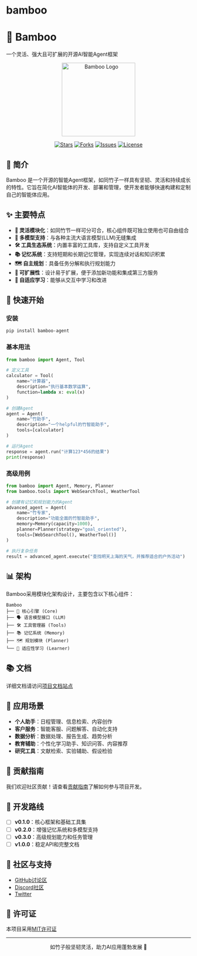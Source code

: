 # bamboo
# 🎋 Bamboo 

一个灵活、强大且可扩展的开源AI智能Agent框架

<p align="center">
  <img src="https://github.com/kylin-feng/bamboo/blob/main/bamboo.png" alt="Bamboo Logo" width="200" height="200">
</p>

<p align="center">
  <a href="https://github.com/yourusername/bamboo/stargazers"><img src="https://img.shields.io/github/stars/yourusername/bamboo" alt="Stars"></a>
  <a href="https://github.com/yourusername/bamboo/network/members"><img src="https://img.shields.io/github/forks/yourusername/bamboo" alt="Forks"></a>
  <a href="https://github.com/yourusername/bamboo/issues"><img src="https://img.shields.io/github/issues/yourusername/bamboo" alt="Issues"></a>
  <a href="https://github.com/yourusername/bamboo/blob/main/LICENSE"><img src="https://img.shields.io/github/license/yourusername/bamboo" alt="License"></a>
</p>

## 📖 简介

Bamboo 是一个开源的智能Agent框架，如同竹子一样具有坚韧、灵活和持续成长的特性。它旨在简化AI智能体的开发、部署和管理，使开发者能够快速构建和定制自己的智能体应用。

## ✨ 主要特点

- **🎋 灵活模块化**：如同竹节一样可分可合，核心组件既可独立使用也可自由组合
- **🧠 多模型支持**：与各种主流大语言模型(LLM)无缝集成
- **🛠️ 工具生态系统**：内置丰富的工具库，支持自定义工具开发
- **📚 记忆系统**：支持短期和长期记忆管理，实现连续对话和知识积累
- **🗺️ 自主规划**：具备任务分解和执行规划能力
- **🌱 可扩展性**：设计易于扩展，便于添加新功能和集成第三方服务
- **🔄 自适应学习**：能够从交互中学习和改进

## 🚀 快速开始

### 安装

```bash
pip install bamboo-agent
```

### 基本用法

```python
from bamboo import Agent, Tool

# 定义工具
calculator = Tool(
    name="计算器",
    description="执行基本数学运算",
    function=lambda x: eval(x)
)

# 创建Agent
agent = Agent(
    name="竹助手",
    description="一个helpful的竹智能助手",
    tools=[calculator]
)

# 运行Agent
response = agent.run("计算123*456的结果")
print(response)
```

### 高级用例

```python
from bamboo import Agent, Memory, Planner
from bamboo.tools import WebSearchTool, WeatherTool

# 创建有记忆和规划能力的Agent
advanced_agent = Agent(
    name="竹专家",
    description="功能全面的竹智能助手",
    memory=Memory(capacity=1000),
    planner=Planner(strategy="goal_oriented"),
    tools=[WebSearchTool(), WeatherTool()]
)

# 执行复杂任务
result = advanced_agent.execute("查找明天上海的天气，并推荐适合的户外活动")
```

## 📊 架构

Bamboo采用模块化架构设计，主要包含以下核心组件：

```
Bamboo
├── 🧠 核心引擎 (Core)
├── 🗣️ 语言模型接口 (LLM)
├── 🛠️ 工具管理器 (Tools)
├── 📚 记忆系统 (Memory)
├── 🗺️ 规划模块 (Planner)
└── 🔄 适应性学习 (Learner)
```

## 📚 文档

详细文档请访问[项目文档站点](https://docs.bamboo-agent.dev)

## 👥 应用场景

- **个人助手**：日程管理、信息检索、内容创作
- **客户服务**：智能客服、问题解答、自动化支持
- **数据分析**：数据处理、报告生成、趋势分析
- **教育辅助**：个性化学习助手、知识问答、内容推荐
- **研究工具**：文献检索、实验辅助、假设检验

## 🤝 贡献指南

我们欢迎社区贡献！请查看[贡献指南](CONTRIBUTING.md)了解如何参与项目开发。

## 🌱 开发路线

- [ ] **v0.1.0**：核心框架和基础工具集
- [ ] **v0.2.0**：增强记忆系统和多模型支持
- [ ] **v0.3.0**：高级规划能力和任务管理
- [ ] **v1.0.0**：稳定API和完整文档

## 🌟 社区与支持

- [GitHub讨论区](https://github.com/yourusername/bamboo/discussions)
- [Discord社区](https://discord.gg/bamboo-agent)
- [Twitter](https://twitter.com/bamboo_agent)

## 📜 许可证

本项目采用[MIT许可证](LICENSE)

---

<p align="center">如竹子般坚韧灵活，助力AI应用蓬勃发展 🎋</p>
